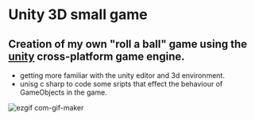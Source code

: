 # Unity 3D small game

## Creation of my own "roll a ball" game using the [unity](https://unity.com/) cross-platform game engine.

- getting more familiar with the unity editor and 3d environment.
- unisg c sharp to code some sripts that effect the behaviour of GameObjects in the game.


![ezgif com-gif-maker](https://user-images.githubusercontent.com/89401289/171291371-c37332e5-82c6-42c3-bf09-a9756e8756be.gif)
